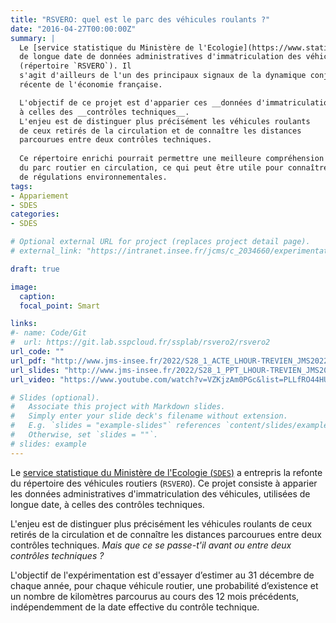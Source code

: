 ```yaml
---
title: "RSVERO: quel est le parc des véhicules roulants ?"
date: "2016-04-27T00:00:00Z"
summary: |
  Le [service statistique du Ministère de l'Ecologie](https://www.statistiques.developpement-durable.gouv.fr/qui-sommes-nous) (`SDES`) dispose 
  de longue date de données administratives d'immatriculation des véhicules
  (répertoire `RSVERO`). Il
  s'agit d'ailleurs de l'un des principaux signaux de la dynamique conjoncturelle
  récente de l'économie française. 

  L'objectif de ce projet est d'apparier ces __données d'immatriculation__
  à celles des __contrôles techniques__.
  L'enjeu est de distinguer plus précisément les véhicules roulants
  de ceux retirés de la circulation et de connaître les distances
  parcourues entre deux contrôles techniques.
  
  Ce répertoire enrichi pourrait permettre une meilleure compréhension
  du parc routier en circulation, ce qui peut être utile pour connaître l'impact
  de régulations environnementales.
tags:
- Appariement
- SDES
categories:
- SDES

# Optional external URL for project (replaces project detail page).
# external_link: "https://intranet.insee.fr/jcms/c_2034660/experimentations"

draft: true

image:
  caption: 
  focal_point: Smart

links:
#- name: Code/Git
#  url: https://git.lab.sspcloud.fr/ssplab/rsvero2/rsvero2
url_code: ""
url_pdf: "http://www.jms-insee.fr/2022/S28_1_ACTE_LHOUR-TREVIEN_JMS2022.pdf"
url_slides: "http://www.jms-insee.fr/2022/S28_1_PPT_LHOUR-TREVIEN_JMS2022.pdf"
url_video: "https://www.youtube.com/watch?v=VZKjzAm0PGc&list=PLLfRO44HULrmKfqW5leuf9a2y-8WDATnx&index=29"

# Slides (optional).
#   Associate this project with Markdown slides.
#   Simply enter your slide deck's filename without extension.
#   E.g. `slides = "example-slides"` references `content/slides/example-slides.md`.
#   Otherwise, set `slides = ""`.
# slides: example
---
```


Le [service statistique du Ministère de l'Ecologie (`SDES`)](https://www.statistiques.developpement-durable.gouv.fr/qui-sommes-nous) a entrepris la refonte du répertoire des véhicules routiers (`RSVERO`).
Ce projet consiste à apparier les données administratives d'immatriculation des véhicules,
utilisées de longue date, à celles des contrôles techniques.

L'enjeu est de  distinguer plus précisément les véhicules roulants de ceux retirés de la circulation et de connaître les distances parcourues entre deux contrôles techniques. _Mais que ce se passe-t'il avant ou entre deux contrôles techniques ?_

L'objectif de l'expérimentation est d'essayer d’estimer au 31 décembre de chaque année, pour chaque véhicule routier, une probabilité d’existence et un nombre de kilomètres parcourus au cours des 12 mois précédents, indépendemment de la date effective du contrôle technique.
